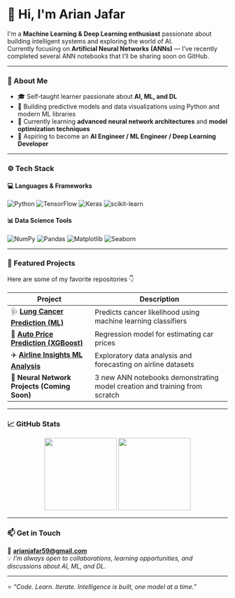 # 👋 Hi, I'm Arian Jafar

I'm a **Machine Learning & Deep Learning enthusiast** passionate about building intelligent systems and exploring the world of AI.  
Currently focusing on **Artificial Neural Networks (ANNs)** — I’ve recently completed several ANN notebooks that I’ll be sharing soon on GitHub.

---

### 🧠 About Me
- 🎓 Self-taught learner passionate about **AI, ML, and DL**
- 🚀 Building predictive models and data visualizations using Python and modern ML libraries
- 🌱 Currently learning **advanced neural network architectures** and **model optimization techniques**
- 🎯 Aspiring to become an **AI Engineer / ML Engineer / Deep Learning Developer**

---

### ⚙️ Tech Stack

#### 💻 Languages & Frameworks  
![Python](https://img.shields.io/badge/Python-3776AB?style=for-the-badge&logo=python&logoColor=white)
![TensorFlow](https://img.shields.io/badge/TensorFlow-FF6F00?style=for-the-badge&logo=tensorflow&logoColor=white)
![Keras](https://img.shields.io/badge/Keras-D00000?style=for-the-badge&logo=keras&logoColor=white)
![scikit-learn](https://img.shields.io/badge/scikit--learn-F7931E?style=for-the-badge&logo=scikit-learn&logoColor=white)

#### 📊 Data Science Tools  
![NumPy](https://img.shields.io/badge/Numpy-013243?style=for-the-badge&logo=numpy&logoColor=white)
![Pandas](https://img.shields.io/badge/Pandas-150458?style=for-the-badge&logo=pandas&logoColor=white)
![Matplotlib](https://img.shields.io/badge/Matplotlib-11557C?style=for-the-badge&logo=matplotlib&logoColor=white)
![Seaborn](https://img.shields.io/badge/Seaborn-009688?style=for-the-badge&logo=python&logoColor=white)

---

### 📂 Featured Projects
Here are some of my favorite repositories 👇

| Project | Description |
|----------|--------------|
| 🩺 [**Lung Cancer Prediction (ML)**](https://github.com/ArianJr/lung-cancer-prediction-ml) | Predicts cancer likelihood using machine learning classifiers |
| 🚗 [**Auto Price Prediction (XGBoost)**](https://github.com/ArianJr/autoprice-prediction-xgboost) | Regression model for estimating car prices |
| ✈️ [**Airline Insights ML Analysis**](https://github.com/ArianJr/airlineinsights-ml-analysis) | Exploratory data analysis and forecasting on airline datasets |
| 🧩 **Neural Network Projects (Coming Soon)** | 3 new ANN notebooks demonstrating model creation and training from scratch |

---

### 📈 GitHub Stats

<p align="center">
  <img src="https://github-readme-stats.vercel.app/api?username=ArianJr&show_icons=true&theme=default&hide_border=false&count_private=true" height="165" />
  <img src="https://github-readme-stats.vercel.app/api/top-langs/?username=ArianJr&layout=compact&theme=default&hide_border=false" height="165" />
</p>

---

### 📫 Get in Touch
📧 **arianjafar59@gmail.com**  
💡 *I’m always open to collaborations, learning opportunities, and discussions about AI, ML, and DL.*

---

⭐ *“Code. Learn. Iterate. Intelligence is built, one model at a time.”*
